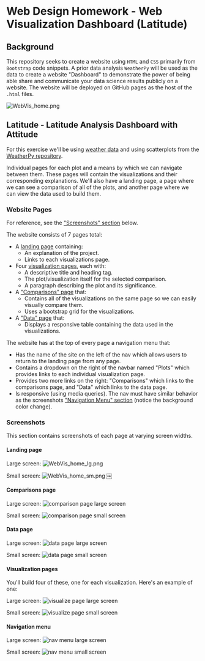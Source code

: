 # Web Design Homework - Web Visualization Dashboard (Latitude)

## Background

This repository seeks to create a website using `HTML` and `CSS` primarily from `Bootstrap` code snippets. A prior data analysis `WeatherPy` will be used as the data to create a website "Dashboard" to demonstrate the power of being able share and communicate your data science results publicly on a website. The website will be deployed on GitHub pages as the host of the `.html` files.

![WebVis_home.png](WebVisualizations/Images/WebVis_home_lg.png)


## Latitude - Latitude Analysis Dashboard with Attitude

For this exercise we'll be using [weather data](WebVisualizations/Resources/cities.csv) and using scatterplots from the [WeatherPy repository](https://github.com/kipmadden/python-api-challenge).

Individual pages for each plot and a means by which we can navigate between them. These pages will contain the visualizations and their corresponding explanations. We'll also have a landing page, a page where we can see a comparison of all of the plots, and another page where we can view the data used to build them.

### Website Pages

For reference, see the ["Screenshots" section](#screenshots) below.

The website consists of 7 pages total:

* A [landing page](#landing-page) containing:
  * An explanation of the project.
  * Links to each visualizations page.
* Four [visualization pages](#visualization-pages), each with:
  * A descriptive title and heading tag.
  * The plot/visualization itself for the selected comparison.
  * A paragraph describing the plot and its significance.
* A ["Comparisons" page](#comparisons-page) that:
  * Contains all of the visualizations on the same page so we can easily visually compare them.
  * Uses a bootstrap grid for the visualizations.
* A ["Data" page](#data-page) that:
  * Displays a responsive table containing the data used in the visualizations.
    
The website has at the top of every page a navigation menu that:

* Has the name of the site on the left of the nav which allows users to return to the landing page from any page.
* Contains a dropdown on the right of the navbar named "Plots" which provides links to each individual visualization page.
* Provides two more links on the right: "Comparisons" which links to the comparisons page, and "Data" which links to the data page.
* Is responsive (using media queries). The nav must have similar behavior as the screenshots ["Navigation Menu" section](#navigation-menu) (notice the background color change).


### Screenshots

This section contains screenshots of each page at varying screen widths.

#### Landing page

Large screen:
![WebVis_home_lg.png](WebVisualizations/Images/WebVis_home_lg.png)

Small screen:
![WebVis_home_sm.png](WebVisualizations/Images/WebVis_home_sm.png)
￼

#### Comparisons page

Large screen:
![comparison page large screen](WebVisualizations/Images/Comparison_lg.png)

Small screen:
![comparison page small screen](WebVisualizations/Images/Comparison_sm.png)

#### Data page

Large screen:
![data page large screen](WebVisualizations/Images/Data_lg.png)

Small screen:
![data page small screen](WebVisualizations/Images/Data_sm.png)

#### Visualization pages

You'll build four of these, one for each visualization. Here's an example of one:

Large screen:
![visualize page large screen](WebVisualizations/Images/Temperature_lg.png)

Small screen:
![visualize page small screen](WebVisualizations/Images/Temperature_sm.png)

#### Navigation menu

Large screen:
![nav menu large screen](WebVisualizations/Images/menu_lg.png)

Small screen:
![nav menu small screen](WebVisualizations/Images/menu_sm.png)
